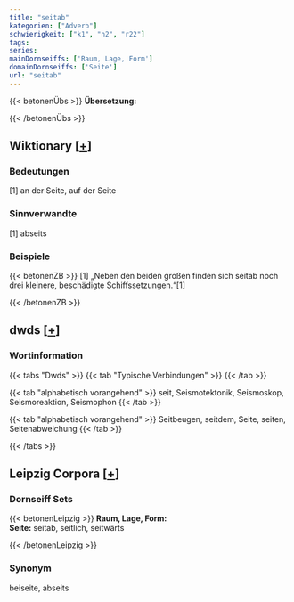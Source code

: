 ```yaml
---
title: "seitab"
kategorien: ["Adverb"]
schwierigkeit: ["k1", "h2", "r22"]
tags:
series:
mainDornseiffs: ['Raum, Lage, Form']
domainDornseiffs: ['Seite']
url: "seitab"
---
```


{{< betonenÜbs >}}
**Übersetzung:**  
  
{{< /betonenÜbs >}}

## Wiktionary [[+](https://de.wiktionary.org/wiki/seitab)]

### Bedeutungen
[1] an der Seite, auf der Seite  

### Sinnverwandte
[1] abseits  

### Beispiele
{{< betonenZB >}}
[1] „Neben den beiden großen finden sich seitab noch drei kleinere, beschädigte Schiffssetzungen.“[1]  

{{< /betonenZB >}}


## dwds [[+](https://www.dwds.de/wb/seitab)]

### Wortinformation
{{< tabs "Dwds" >}}
{{< tab "Typische Verbindungen" >}}
{{< /tab >}}

{{< tab "alphabetisch vorangehend" >}}
seit, Seismotektonik, Seismoskop, Seismoreaktion, Seismophon
{{< /tab >}}

{{< tab "alphabetisch vorangehend" >}}
Seitbeugen, seitdem, Seite, seiten, Seitenabweichung
{{< /tab >}}

{{< /tabs >}}

## Leipzig Corpora [[+](https://corpora.uni-leipzig.de/en/res?word=seitab&corpusId=deu_newscrawl-public_2018)]

### Dornseiff Sets
{{< betonenLeipzig >}}
**Raum, Lage, Form:**  
**Seite:** seitab, seitlich, seitwärts  

{{< /betonenLeipzig >}}

### Synonym
beiseite, abseits

